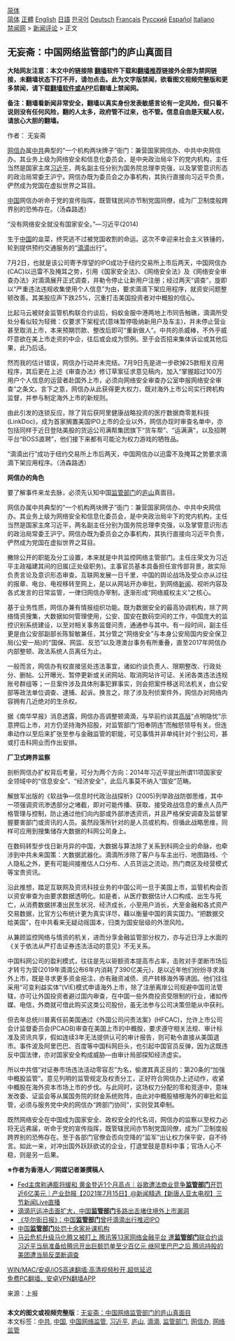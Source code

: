  <!-- 面包屑导航 --> <div class="breadcrumb"><!-- GTranslate: https://gtranslate.io/ -->  <div class="switcher notranslate">  <div class="selected">  <a href="#" onclick="return false;"> 简体</a>  </div>  <div class="option">  <a href="https://www.bannedbook.org" onclick="doGTranslate('zh-CN|zh-CN');jQuery('div.switcher div.selected a').html(jQuery(this).html());return false;" title="简体中文" class="nturl selected"> 简体</a>  <a href="https://www.bannedbook.org/zh-tw/" onclick="doGTranslate('zh-CN|zh-TW');jQuery('div.switcher div.selected a').html(jQuery(this).html());return false;" title="繁體中文" class="nturl"> 正體</a>  <a href="https://www.bannedbook.org/en/" onclick="doGTranslate('zh-CN|en');jQuery('div.switcher div.selected a').html(jQuery(this).html());return false;" title="English" class="nturl"> English</a>  <a href="https://www.bannedbook.org/ja/" onclick="doGTranslate('zh-CN|ja');jQuery('div.switcher div.selected a').html(jQuery(this).html());return false;" title="日本語" class="nturl"> 日語</a>  <a href="https://www.bannedbook.org/ko/" onclick="doGTranslate('zh-CN|ko');jQuery('div.switcher div.selected a').html(jQuery(this).html());return false;" title="한국어" class="nturl"> 한국어</a>  <a href="https://www.bannedbook.org/de/" onclick="doGTranslate('zh-CN|de');jQuery('div.switcher div.selected a').html(jQuery(this).html());return false;" title="Deutsch" class="nturl"> Deutsch</a>  <a href="https://www.bannedbook.org/fr/" onclick="doGTranslate('zh-CN|fr');jQuery('div.switcher div.selected a').html(jQuery(this).html());return false;" title="Français" class="nturl"> Français</a>  <a href="https://www.bannedbook.org/ru/" onclick="doGTranslate('zh-CN|ru');jQuery('div.switcher div.selected a').html(jQuery(this).html());return false;" title="Русский" class="nturl"> Русский</a>  <a href="https://www.bannedbook.org/es/" onclick="doGTranslate('zh-CN|es');jQuery('div.switcher div.selected a').html(jQuery(this).html());return false;" title="Español" class="nturl"> Español</a>  <a href="https://www.bannedbook.org/it/" onclick="doGTranslate('zh-CN|it');jQuery('div.switcher div.selected a').html(jQuery(this).html());return false;" title="Italiano" class="nturl"> Italiano</a>  </div>  </div>      <div class='breadcrumb-sub'><!-- Breadcrumb NavXT 6.3.0 --> <a href="https://www.bannedbook.org/" class="home">禁闻网</a> &gt; <a href="https://www.bannedbook.org/bnews/comments/" class="category">新闻评论</a> &gt; 正文</div></div><h2>无妄斋：中国网络监管部门的庐山真面目</h2> <p class="notice"><b>大陆网友注意：本文中的链接除 <a href="https://github.com/bannedbook/fanqiang" >翻墙</a>软件下载和<a href="https://github.com/killgcd/justmysocks/blob/master/README.md">翻墙推荐</a>链接外全部为禁网链接，未翻墙状态下打不开，请勿点击。此为文字版禁闻，欲看图文视频完整版和更多禁闻，请下载<a href="https://github.com/bannedbook/fanqiang">翻墙软件或APP</a>后翻墙上禁闻网。</p><p>备注：翻墙看新闻非常安全，翻墙以真实身份发表敏感言论有一定风险，但只看不说则没有任何风险，翻的人太多，政府管不过来，也不管。信息自由是天赋人权，请放心大胆的翻墙。</b></p>  <div class="entry"> <p>作者： 无妄斋</p> <p id="summary"><a href="https://www.bannedbook.org/bnews/tag/%e7%bd%91%e4%bf%a1%e5%8a%9e/" class="st_tag internal_tag" rel="tag" title="标签 网信办 下的日志">网信办</a>属<a href="https://www.bannedbook.org/bnews/tag/%e4%b8%ad%e5%85%b1/" class="st_tag internal_tag" rel="tag" title="标签 中共 下的日志">中共</a>典型的“一个机构两块牌子”衙门：兼营国家网信办、中共中央网信办。其业务上级为网络安全和信息化委员会，是中央政治局伞下的党内机构，主任当然是国家主席<a href="https://www.bannedbook.org/bnews/tag/%e4%b9%a0%e8%bf%91%e5%b9%b3/" class="st_tag internal_tag" rel="tag" title="标签 习近平 下的日志">习近平</a>，两名副主任分别为国务院总理李克强，以及掌管意识形态的政治局常委王沪宁。网信办既为委员会之办事机构，其执行直接向习近平负责，俨然成为党国在虚拟世界之耳目。</p> <p id="conimg"><a href="https://www.bannedbook.org/bnews/tag/%E4%B8%AD%E5%9B%BD/" class="st_tag internal_tag" rel="tag" title="标签 中国 下的日志">中国</a>网信办听命于党的宣传指挥，既管辖民间亦节制党国同僚，成为厂卫制度般跨界别的恐怖存在。（汤森路透）</p> <p>“没有网络安全就没有国家安全。”—习近平(2014)</p> <p>生于<span class='wp_keywordlink_affiliate'><a href="https://www.bannedbook.org/" title="中国" target="_blank">中国</a></span>的韭菜，终究逃不过被党国收割的命运。这次不幸迎来社会主义铁锤的，轮到提供预约交通服务的“<a href="https://www.bannedbook.org/bnews/tag/%E6%BB%B4%E6%BB%B4/" class="st_tag internal_tag" rel="tag" title="标签 滴滴 下的日志">滴滴</a>出行”。</p> <p>7月2日，也就是该公司寄予厚望的IPO成功于纽约交易所上市后两天，中国网信办(CAC)以迅雷不及掩耳之势，引用《国家安全法》、《网络安全法》及《网络安全审查办法》对滴滴展开正式调查，并勒令停止让新用户注册；经过两天“调查”，旋即以“严重违法违规收集使用个人信息”为由，要求滴滴下架应用程序，就资安问题整顿改善。其美股应声下跌25%，沉重打击美国投资者对中概股的信心。</p> <p>比起马云被财金监管机构联合约谈后，蚂蚁金服中港两地上市同告触礁，滴滴所受处分看似较为轻微：仅要求下架程式(意味暂停吸纳新用户及车主)，并未停止营业甚至取消上市，本来预期罚款、整改后即可“重新做人”。中共的杀威棒，不外乎威吓意欲在美上市走资的中企，往后或会成为惯例。至于会否招来集体诉讼或其他后果，此乃后话。</p>  <p>然而我的估计错误，网信办行动并未完结。7月9日先是进一步砍掉25款相关应用程序，其后更在上述《审查办法》修订草案征求意见稿内，加入“掌握超过100万用户个人信息的运营者赴国外上市，必须向网络安全审查办公室申报网络安全审查”之条文。言下之意，网信办从此获得更大权力，既对海外上市公司实行跨机构监督，并参与制定海外上市的新规则。</p> <p>由此引发的连锁反应，除了背后获阿里健康战略投资的医疗数据商零氪科技(LinkDoc)，成为首家搁置美国IPO上市的企业以外，网信办现时审查名单中，亦包括同样于近日登陆美股的货运公司满帮集团旗下“货车帮”、“运满满”，以及招聘平台“BOSS直聘”，他们接下来都有可能沦为权力游戏的牺牲品。</p> <p>“滴滴出行”成功于纽约交易所上市后两天，中国网信办以迅雷不及掩耳之势要求滴滴下架应用程序。（汤森路透）</p> <p><strong>网信办的角色</strong></p> <p>要了解事件来龙去脉，必须先认知中国<a href="https://www.bannedbook.org/bnews/tag/%E7%9B%91%E7%AE%A1%E9%83%A8%E9%97%A8/" class="st_tag internal_tag" rel="tag" title="标签 监管部门 下的日志">监管部门</a>的<a href="https://www.bannedbook.org/bnews/tag/%E5%BA%90%E5%B1%B1/" class="st_tag internal_tag" rel="tag" title="标签 庐山 下的日志">庐山</a>真面目。</p> <p>网信办属中共典型的“一个机构两块牌子”衙门：兼营国家网信办、中共中央网信办。其业务上级为网络安全和信息化委员会，是中央政治局伞下的党内机构，主任当然是国家主席习近平，两名副主任分别为国务院总理李克强，以及掌管意识形态的政治局常委王沪宁。网信办既为委员会之办事机构，其执行直接向习近平负责，俨然成为党国在虚拟世界之耳目。</p> <p>撇除公开的职能及分工设置，本来就是中共监控网络主管部门。主任庄荣文为习近平主政福建其间的旧属(正处级职务)。主事官员基本具备担任宣传部背景，故实际负责言论及意识形态审查。互联网发展一日千里，中国的舆论战场及受众亦从过往的报章、电台、电视移转至网上，是以从网站开办审批，到网络<span class='wp_keywordlink_affiliate'><a href="https://www.bannedbook.org/" title="新闻">新闻</a></span>、视听内容及各式发言的日常监管，一律归网信办宰制，逐渐形成“网络威权主义”之核心。</p>  <p>基于业务性质，网信办兼有情报组织功能。既为数据安全的最高协调机构，除了网络情资搜集，大数据如何管理使用，公安、国安在数码空间的工作，中国庞大的监控识别系统建设，以至对相关事务监督问责，通通参与其中。有一段时间，副主任更是由公安部副部长陈智敏兼任，其分管之“网络安全”与本身公安局国内安全保卫局(公安一局)的“国保、网监、反恐”以及港澳台事务有所重叠，直至2017年网信办内部整顿、政法系统人员离任为止。</p> <p>一般而言，网信办有权直接惩处违法事宜，诸如约谈负责人、限期整改、行政处分、删帖、公开曝光、暂停更新或关闭网站、取消网站许可证、关闭各类违法违规账号群组等；一旦案件涉及具体刑事犯罪事实，则会把案件移送司法机关，由公安部等政法单位调查、逮捕、起诉。换言之，除了涉及刑侦案件外，网信办对网络内容拥有几近绝对的生杀权。</p> <p>据《南华早报》消息透露，网信办高调整顿滴滴，与早前约谈其<span class='wp_keywordlink_affiliate'><a href="https://www.bannedbook.org/bnews/ccpdope/" title="中共高层内幕" target="_blank">高层</a></span>“点明隐忧”示意押后上市，对方仍坚持海外招股，对监管部门“阳奉阴违”而触怒领导有关。但连串动作以至后来扩张至参与金融监管的职能，可见事情并非单纯针对个别公司，甚或打击科网业而作出安排。</p> <p><strong>厂卫式跨界监察</strong></p> <p>剖析网信办扩权背后考量，可分为两个方向：2014年习近平提出所谓11项国家安全领域中的“信息安全”、“经济安全”，此后凡事莫不纳入“国安”范畴。</p> <p>解放军出版的《软战争—信息时代政治战探析》(2005)列举政战防御思维，其中一项强调资讯渗透部分之堵截，即对可能传播、获取、接受政战信息的重点人员严格管理与控制，防止通过他们向内部或外部渗透资讯，并且严格保安调查及监督掌握要害部门或资讯的人员。虽然段落所针对的是人员或机构，但循此战略思维，同样可应用到搜集储存大数据的科网公司身上。</p> <p>在数码转型步伐日新月异的中国，大数据与算法除了关系到科网企业的命脉，也牵涉到中共未来国策：大数据武器化。滴滴所涉除了客户与车主出行、地图路线、个人隐私之外，更有可能间接推估人口分布、人员货运之流动，热门商区及经营模式等宝贵资讯。</p>  <p>沿此推想，踏足互联网及资讯科技业务的中国公司一旦于美国上市，监管机构会否以资安审查为由要求数据透明化。如是者，从医疗数据估计人口构成、出生与死亡，从消费数据拼凑出民生状况、经济成长，小至用户消长，大至金融和各式资产交易数据，比官方公布统计更为真实详尽，藉以衡量中国的真实国力。“把数据交给美国”，在中共看来无疑动摇国本，归类为国安层级的外泄风险。</p> <p>从兼顾监控网络与情资的机关，进而分享金融监管部分权力，亦与近日浮上水面的《关于依法从严打击证券违法活动的意见》不无关系。</p> <p>中国科网公司的盈利模式，往往是先以钜额资本提高市占率，击败对手垄断市场后才转亏为营(2019年滴滴公布6年内消耗了390亿美元)，是以近年他们纷纷寻求海外上市，既是寻求更多资金挹注，亦有融资减债、资产转移海外等诱因。他们往往采用“可变利益实体”(VIE)模式申请海外上市，除了注册离岸公司规避中国司法管辖，亦可让外国投资者避过国内审查，在中国一些外商投资受限制的行业，诸如传媒、电信，外商就可借此购买这类公司股份，虽无法参与公司决策但能从中获利。</p> <p>但去年总统川普离任前美国通过《外国公司问责法案》(HFCAC)，允许上市公司会计监督委员会(PCAOB)审查在美国上市的中概股，要求遵守相关法规、审计标准及资讯共享，假如连续3年无法提供认可的审计报告，则可勒令直接从美国退市。事件波及阿里巴巴、百度等中国科网巨头，也引起中国官员反弹，因为这既违反中国法律，亦对国家安全构成威胁—由审计局部探知经济虚实。</p> <p>所以中共借“对证券市场违法活动零容忍”为名，偷渡其真正目的：第20条的“加强中概股监管”。意见列明的监管规定及权责分工，正好符合网信办上述动作，收紧中概股在海外资本市场上市的步伐。与此同时，这场权力分配的零和竞逐中，意味发改委、证监会等从属国务院的财金系统败阵，由此对中概股植根海外的审批和监管，必须与服务党中央的网信办“跨部门协同”，实则受其牵制。</p> <p>既然网络安全在中国成为国家安全、政权安全的代名词，网信办的监察以至权力必将无远弗届，听命于党的宣传指挥，既管辖民间亦节制党国同僚，成为厂卫制度般跨界别的恐怖存在。至于各部门官僚会否向空降的“监军”出让权力保平安，自不待言。如此一来，对冲出国外跃跃欲试的企业，打退堂鼓是意料中事；官场人心不稳，则是另一后果。</p> <p><strong>※作者为香港人／网媒记者兼撰稿人</strong></p>  <ul class='op-related-articles' title='相关阅读'> <li><a href='https://www.bannedbook.org/bnews/bannedvideo/20210715/1587590.html' target='_blank'>Fed主席称通膨将缓和 黄金登近1个月高点｜谷歌遭法商业竞争<b>监管部门</b>开罚近6亿美元｜产业劲报【2021年7月15日】@新闻精选【新唐人亚太电视】三节新闻Live直播</a></li> <li><a href='https://www.bannedbook.org/bnews/headline/20210707/1582373.html' target='_blank'>滴滴厄运冲击面扩大，中国<b>监管部门</b>多路出击堵住境外上市漏洞</a></li> <li><a href='https://www.bannedbook.org/bnews/ssgc/20210706/1581533.html' target='_blank'>《华尔街日报》：中国<b>监管部门</b>曾吁滴滴出行推迟IPO</a></li> <li><a href='https://www.bannedbook.org/bnews/headline/20210601/1558183.html' target='_blank'>中国<b>监管部门</b>处罚十余家补课机构</a></li> <li><a href='https://www.bannedbook.org/bnews/comments/20210430/1536466.html' target='_blank'>马云危机升级马化腾又被盯上 腾讯等13家网络金融平台 遭<b>监管部门</b>联合约谈 习近平当局准备给腾讯开出巨额罚单至少百亿元 继阿里巴巴之后 腾讯持股的美团遭当局反垄断调查</a></li> </ul> <p class="texttj"> <a href="https://github.com/bannedbook/fanqiang/wiki/V2ray%E6%9C%BA%E5%9C%BA" target="_blank">WIN/MAC/安卓/iOS高速翻墙:高清视频秒开,超低延迟</a><br/> <a href="https://github.com/bannedbook/fanqiang/wiki/%E7%A6%81%E9%97%BB%E7%BD%91%E5%AE%89%E5%8D%93%E7%BF%BB%E5%A2%99%E6%96%B0%E9%97%BBAPP" target="_blank">免费PC翻墙、安卓VPN翻墙APP</a></p><p> 来源：上报 </p><a name='sharetosocial'></a>  <div style="margin-bottom:5px;padding-bottom:5px;clear:both"> <div id="archive-pix-1" class="banner-ads"> <!-- AuctionX Display platform tag START --> <div id="26318x728x90x621x_ADSLOT2" clicktrack="%%CLICK_URL_ESC%%"></div> <!-- AuctionX Display platform tag END --> </div> <div id="archive-pix-2" class="banner-ads"> <!-- AuctionX Display platform tag START --> <div id="26315x300x250x621x_ADSLOT2" clicktrack="%%CLICK_URL_ESC%%"></div> <!-- AuctionX Display platform tag END --> </div> </div>    <div id="archive-pix-1" class="banner-ads"> <!-- AuctionX Display platform tag START --> <div id="26318x728x90x621x_ADSLOT3" clicktrack="%%CLICK_URL_ESC%%"></div> <!-- AuctionX Display platform tag END --> </div> <div><b>本文的图文或视频完整版</b>：<a href='https://www.bannedbook.org/bnews/comments/20210717/1588857.html'>无妄斋：中国网络监管部门的庐山真面目</a></div>  </div><!--END ENTRY--> <div class="postfooter"> <div>本文标签：<a href="https://www.bannedbook.org/bnews/tag/%e4%b8%ad%e5%85%b1/" rel="tag">中共</a>, <a href="https://www.bannedbook.org/bnews/tag/%E4%B8%AD%E5%9B%BD/" rel="tag">中国</a>, <a href="https://www.bannedbook.org/bnews/tag/%e4%b8%ad%e5%9b%bd%e7%bd%91%e7%bb%9c%e7%9b%91%e7%ae%a1/" rel="tag">中国网络监管</a>, <a href="https://www.bannedbook.org/bnews/tag/%e4%b9%a0%e8%bf%91%e5%b9%b3/" rel="tag">习近平</a>, <a href="https://www.bannedbook.org/bnews/tag/%E5%BA%90%E5%B1%B1/" rel="tag">庐山</a>, <a href="https://www.bannedbook.org/bnews/tag/%E6%BB%B4%E6%BB%B4/" rel="tag">滴滴</a>, <a href="https://www.bannedbook.org/bnews/tag/%E7%9B%91%E7%AE%A1%E9%83%A8%E9%97%A8/" rel="tag">监管部门</a>, <a href="https://www.bannedbook.org/bnews/tag/%e7%bd%91%e4%bf%a1%e5%8a%9e/" rel="tag">网信办</a>, <a href="https://www.bannedbook.org/bnews/tag/%e7%bd%91%e7%bb%9c%e7%9b%91%e7%ae%a1/" rel="tag">网络监管</a></div>  </div><!--END POSTFOOTER--> 